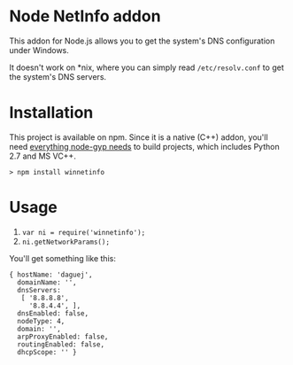 Node NetInfo addon
==================
This addon for Node.js allows you to get the system's DNS configuration under Windows.

It doesn't work on *nix, where you can simply read `/etc/resolv.conf` to get the system's DNS servers.

Installation
============
This project is available on npm.  Since it is a native (C++) addon, you'll need [everything node-gyp needs](https://github.com/TooTallNate/node-gyp#installation) to build projects, which includes Python 2.7 and MS VC++.

    > npm install winnetinfo

Usage
=====
1. `var ni = require('winnetinfo');`
2. `ni.getNetworkParams();`

You'll get something like this:

	{ hostName: 'daguej',
	  domainName: '',
	  dnsServers:
	   [ '8.8.8.8',
		 '8.8.4.4', ],
	  dnsEnabled: false,
	  nodeType: 4,
	  domain: '',
	  arpProxyEnabled: false,
	  routingEnabled: false,
	  dhcpScope: '' }
